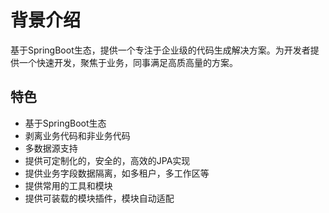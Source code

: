 # 背景介绍
基于SpringBoot生态，提供一个专注于企业级的代码生成解决方案。为开发者提供一个快速开发，聚焦于业务，同事满足高质高量的方案。

## 特色
- 基于SpringBoot生态
- 剥离业务代码和非业务代码
- 多数据源支持
- 提供可定制化的，安全的，高效的JPA实现
- 提供业务字段数据隔离，如多租户，多工作区等
- 提供常用的工具和模块
- 提供可装载的模块插件，模块自动适配